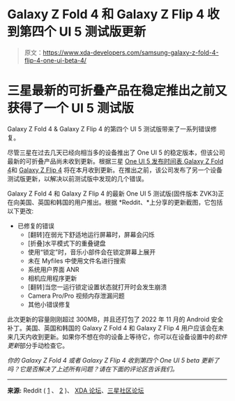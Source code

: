 # Galaxy Z Fold 4 和 Galaxy Z Flip 4 收到第四个 UI 5 测试版更新

> 原文：<https://www.xda-developers.com/samsung-galaxy-z-fold-4-flip-4-one-ui-beta-4/>

# 三星最新的可折叠产品在稳定推出之前又获得了一个 UI 5 测试版

Galaxy Z Fold 4 & Galaxy Z Flip 4 的第四个 UI 5 测试版带来了一系列错误修复。

尽管三星在过去几天已经向相当多的设备推出了 One UI 5 的稳定版本，但该公司最新的可折叠产品尚未收到更新。根据三星 [One UI 5 发布时间表](https://www.xda-developers.com/samsung-one-ui-5-android-13-release-timeline/),[Galaxy Z Fold 4](https://www.xda-developers.com/samsung-galaxy-z-fold-4-review/)和 [Galaxy Z Flip 4](https://www.xda-developers.com/samsung-galaxy-z-flip-4-review/) 将在本月收到更新。在推出之前，该公司发布了另一个设备测试版更新，以解决以前测试版中发现的几个错误。

Galaxy Z Fold 4 和 Galaxy Z Flip 4 的最新 One UI 5 测试版(固件版本 ZVK3)正在向美国、英国和韩国的用户推出。根据 *Reddit、*上分享的更新截图，它包括以下更改:

*   已修复的错误
    *   [翻转]在弱光下舒适地运行屏幕时，屏幕会闪烁
    *   [折叠]水平模式下的重叠键盘
    *   使用“锁定”时，音乐小部件会在锁定屏幕上展开
    *   未在 Myfiles 中使用文件名进行搜索
    *   系统用户界面 ANR
    *   相机应用程序更新
    *   [翻转]当您一运行锁定设置状态就打开时会发生崩溃
    *   Camera Pro/Pro 视频内存泄漏问题
    *   其他小错误修复

此次更新的容量刚刚超过 300MB，并且还打包了 2022 年 11 月的 Android 安全补丁。美国、英国和韩国的 Galaxy Z Fold 4 和 Galaxy Z Flip 4 用户应该会在未来几天内收到更新。如果你不想在你的设备上等待它，你可以在设备设置中的*软件更新*部分手动检查它。

*你的 Galaxy Z Fold 4 或者 Galaxy Z Flip 4 收到第四个 One UI 5 beta 更新了吗？它是否解决了上述所有问题？请在下面的评论区告诉我们。*

* * *

**来源:** Reddit ( [1](https://www.reddit.com/r/GalaxyFold/comments/yopm30/another_one_ui_5_beta_released_for_the_fold_4/) 、 [2](https://www.reddit.com/r/galaxyzflip/comments/yp1vac/one_ui_5_beta_4_us_unlocked_flip_4_stable_release/) )、 [XDA 论坛](https://forum.xda-developers.com/t/download-link-for-one-ui-5-beta-1-2-3-and-4-android-13-guide-links.4507393/page-13#post-87689391)、[三星社区论坛](https://r1.community.samsung.com/t5/%EA%B0%A4%EB%9F%AD%EC%8B%9C-%ED%8F%B4%EB%8D%94%EB%B8%94/%EA%B0%A4%EB%9F%AD%EC%8B%9Cz%ED%8F%B4%EB%93%9C4-%EB%B2%A0%ED%83%80-4%EC%B0%A8-%EC%97%85%EA%B7%B8%EB%A0%88%EC%9D%B4%EB%93%9C-%EB%B0%B0%ED%8F%AC/td-p/19504567)